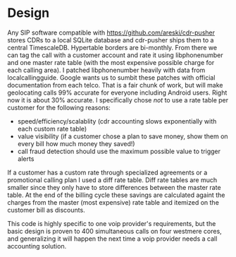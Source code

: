 # Design

Any SIP software compatible with https://github.com/areski/cdr-pusher stores CDRs to a local SQLite database and cdr-pusher ships them to a central TimescaleDB. Hypertable borders are bi-monthly. From there we can tag the call with a customer account and rate it using libphonenumber and one master rate table (with the most expensive possible charge for each calling area). I patched libphonenumber heavily with data from localcallingguide. Google wants us to sumbit these patches with official documentation from each telco. That is a fair chunk of work, but will make geolocating calls 99% accurate for everyone including Android users. Right now it is about 30% accurate. I specifically chose *not* to use a rate table per customer for the following reasons:

- speed/efficiency/scalablity (cdr accounting slows exponentially with each custom rate table)
- value visibility (if a customer chose a plan to save money, show them on every bill how much money they saved!)
- call fraud detection should use the maximum possible value to trigger alerts

If a customer has a custom rate through specialized agreements or a promotional calling plan I used a diff rate table. Diff rate tables are much smaller since they only have to store differences between the master rate table. At the end of the billing cycle these savings are calculated againt the charges from the master (most expensive) rate table and itemized on the customer bill as discounts. 

This code is highly specific to one voip provider's requirements, but the basic design is proven to 400 simultaneous calls on four westmere cores, and generalizing it will happen the next time a voip provider needs a call accounting solution.
